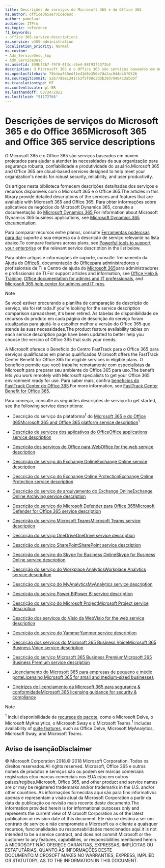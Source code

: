 ```yaml
---
title: Descrições de serviços do Microsoft 365 e do Office 365
ms.author: office365servicedesc
author: pamelaar
audience: ITPro
ms.topic: reference
f1_keywords:
- office-365-service-descriptions
ms.service: o365-administration
localization_priority: Normal
ms.custom:
- Adm_ServiceDesc_top
- Adm_ServiceDesc
ms.assetid: 899bf3b7-f9f0-4f3c-a5e4-88f93f4373b4
description: O Microsoft 365 e o Office 365 são serviços baseados em nuvem projetados para ajudar a atender às necessidades da sua organização para segurança robusta, confiabilidade e produtividade do usuário.
ms.openlocfilehash: 79b4eaf46edf1e43d8e350e7da2ac044dc5f0526
ms.sourcegitcommit: a2b77dae1341753f5f98c3d3b39d70454c3ab05f
ms.translationtype: MT
ms.contentlocale: pt-BR
ms.lasthandoff: 03/24/2021
ms.locfileid: "51172766"
---
```

# <a name="microsoft-365-and-office-365-service-descriptions"></a><span data-ttu-id="98d2f-103">Descrições de serviços do Microsoft 365 e do Office 365</span><span class="sxs-lookup"><span data-stu-id="98d2f-103">Microsoft 365 and Office 365 service descriptions</span></span> 

<span data-ttu-id="98d2f-104">O Microsoft 365 e o Office 365 são serviços baseados em nuvem projetados para ajudar a atender às necessidades da sua organização para segurança robusta, confiabilidade e produtividade do usuário.</span><span class="sxs-lookup"><span data-stu-id="98d2f-104">Microsoft 365 and Office 365 are cloud-based services designed to help meet your organization's needs for robust security, reliability, and user productivity.</span></span> 
  
<span data-ttu-id="98d2f-105">Os artigos nesta biblioteca fornecem descrições detalhadas dos serviços e recursos disponíveis com o Microsoft 365 e o Office 365.</span><span class="sxs-lookup"><span data-stu-id="98d2f-105">The articles in this library provide detailed descriptions of the services and features that are available with Microsoft 365 and Office 365.</span></span> <span data-ttu-id="98d2f-106">Para obter informações sobre aplicativos de negócios do Microsoft Dynamics 365, consulte a documentação do [Microsoft Dynamics 365.](/dynamics365/)</span><span class="sxs-lookup"><span data-stu-id="98d2f-106">For information about Microsoft Dynamics 365 business applications, see [Microsoft Dynamics 365 documentation](/dynamics365/).</span></span>

<span data-ttu-id="98d2f-107">Para comparar recursos entre planos, consulte [Ferramentas poderosas para dar](https://go.microsoft.com/fwlink/?LinkID=799177&amp;clcid=0x409) suporte à sua empresa ou à descrição de serviço relevante na lista abaixo.</span><span class="sxs-lookup"><span data-stu-id="98d2f-107">To compare features across plans, see [Powerful tools to support your enterprise](https://go.microsoft.com/fwlink/?LinkID=799177&amp;clcid=0x409) or the relevant service description in the list below.</span></span> 
  
<span data-ttu-id="98d2f-108">Para obter artigos e informações de suporte, consulte Treinamento da Ajuda do [Office](https://support.office.com/)&, documentação do [Office](/office/)para administradores e profissionais de TI e Centro de ajuda do [Microsoft 365](/microsoft-365/)para administradores e profissionais de TI.</span><span class="sxs-lookup"><span data-stu-id="98d2f-108">For support articles and information, see [Office Help & Training](https://support.office.com/), [Office documentation for admins and IT professionals](/office/), and [Microsoft 365 help center for admins and IT pros](/microsoft-365/).</span></span>
  
> [!NOTE]
> <span data-ttu-id="98d2f-109">Se você estiver procurando a planilha de comparação de descrição do serviço, ela foi retirada.</span><span class="sxs-lookup"><span data-stu-id="98d2f-109">If you're looking for the service description comparison spreadsheet, it's been retired.</span></span> <span data-ttu-id="98d2f-110">As tabelas de disponibilidade de recursos do produto em cada página de descrição do serviço foram atualizadas para ajudá-lo a escolher melhor a versão do Office 365 que atende às suas necessidades.</span><span class="sxs-lookup"><span data-stu-id="98d2f-110">The product feature availability tables on each service description page have been updated to better help you choose the version of Office 365 that suits your needs.</span></span> 
  
<span data-ttu-id="98d2f-111">A Microsoft oferece o Benefício do Centro FastTrack para o Office 365 para serviços qualificados em planos qualificados.</span><span class="sxs-lookup"><span data-stu-id="98d2f-111">Microsoft offers the FastTrack Center Benefit for Office 365 for eligible services in eligible plans.</span></span> <span data-ttu-id="98d2f-112">O benefício permite que você trabalhe remotamente com especialistas da Microsoft para preparar seu ambiente do Office 365 para uso.</span><span class="sxs-lookup"><span data-stu-id="98d2f-112">The benefit lets you work remotely with Microsoft specialists to get your Office 365 environment ready for use.</span></span> <span data-ttu-id="98d2f-113">Para saber mais, confira [benefícios do FastTrack Center do Office 365](/fasttrack/O365-fasttrack-benefit-for-office-365).</span><span class="sxs-lookup"><span data-stu-id="98d2f-113">For more information, see [FastTrack Center Benefit for Office 365](/fasttrack/O365-fasttrack-benefit-for-office-365).</span></span>
  
<span data-ttu-id="98d2f-114">Para começar, consulte as seguintes descrições de serviço:</span><span class="sxs-lookup"><span data-stu-id="98d2f-114">To get started, see the following service descriptions:</span></span>
  
- <span data-ttu-id="98d2f-115">Descrição do serviço da plataforma<sup>1</sup> do [Microsoft 365 e do Office 365](office-365-platform-service-description/office-365-platform-service-description.md)</span><span class="sxs-lookup"><span data-stu-id="98d2f-115">[Microsoft 365 and Office 365 platform service description](office-365-platform-service-description/office-365-platform-service-description.md)<sup>1</sup></span></span>

- [<span data-ttu-id="98d2f-116">Descrição de serviços dos aplicativos do Office</span><span class="sxs-lookup"><span data-stu-id="98d2f-116">Office applications service description</span></span>](office-applications-service-description/office-applications-service-description.md)

- [<span data-ttu-id="98d2f-117">Descrição dos serviços do Office para Web</span><span class="sxs-lookup"><span data-stu-id="98d2f-117">Office for the web service description</span></span>](office-online-service-description/office-online-service-description.md)

- [<span data-ttu-id="98d2f-118">Descrição de serviço do Exchange Online</span><span class="sxs-lookup"><span data-stu-id="98d2f-118">Exchange Online service description</span></span>](exchange-online-service-description/exchange-online-service-description.md)

- [<span data-ttu-id="98d2f-119">Descrição do serviço do Exchange Online Protection</span><span class="sxs-lookup"><span data-stu-id="98d2f-119">Exchange Online Protection service description</span></span>](exchange-online-protection-service-description/exchange-online-protection-service-description.md)

- [<span data-ttu-id="98d2f-120">Descrição do serviço de arquivamento do Exchange Online</span><span class="sxs-lookup"><span data-stu-id="98d2f-120">Exchange Online Archiving service description</span></span>](exchange-online-archiving-service-description/exchange-online-archiving-service-description.md)

- [<span data-ttu-id="98d2f-121">Descrição do serviço do Microsoft Defender para Office 365</span><span class="sxs-lookup"><span data-stu-id="98d2f-121">Microsoft Defender for Office 365 service description</span></span>](office-365-advanced-threat-protection-service-description.md)

- [<span data-ttu-id="98d2f-122">Descrição do serviço Microsoft Teams</span><span class="sxs-lookup"><span data-stu-id="98d2f-122">Microsoft Teams service description</span></span>](teams-service-description.md)

- [<span data-ttu-id="98d2f-123">Descrição do serviço OneDrive</span><span class="sxs-lookup"><span data-stu-id="98d2f-123">OneDrive service description</span></span>](onedrive-for-business-service-description.md)

- [<span data-ttu-id="98d2f-124">Descrição do serviço SharePoint</span><span class="sxs-lookup"><span data-stu-id="98d2f-124">SharePoint service description</span></span>](sharepoint-online-service-description/sharepoint-online-service-description.md)

- [<span data-ttu-id="98d2f-125">Descrição do serviço do Skype for Business Online</span><span class="sxs-lookup"><span data-stu-id="98d2f-125">Skype for Business Online service description</span></span>](skype-for-business-online-service-description/skype-for-business-online-service-description.md)

- [<span data-ttu-id="98d2f-126">Descrição do serviço do Workplace Analytics</span><span class="sxs-lookup"><span data-stu-id="98d2f-126">Workplace Analytics service description</span></span>](workplace-analytics-service-description.md)

- [<span data-ttu-id="98d2f-127">Descrição do serviço do MyAnalytics</span><span class="sxs-lookup"><span data-stu-id="98d2f-127">MyAnalytics service description</span></span>](mya-service-description.md)

- [<span data-ttu-id="98d2f-128">Descrição do serviço Power BI</span><span class="sxs-lookup"><span data-stu-id="98d2f-128">Power BI service description</span></span>](power-bi-service-description.md)

- [<span data-ttu-id="98d2f-129">Descrição do serviço do Microsoft Project</span><span class="sxs-lookup"><span data-stu-id="98d2f-129">Microsoft Project service description</span></span>](project-online-service-description/project-online-service-description.md)

- [<span data-ttu-id="98d2f-130">Descrição dos serviços do Visio da Web</span><span class="sxs-lookup"><span data-stu-id="98d2f-130">Visio for the web service description</span></span>](visio-online-service-description/visio-online-service-description.md)

- [<span data-ttu-id="98d2f-131">Descrição do serviço do Yammer</span><span class="sxs-lookup"><span data-stu-id="98d2f-131">Yammer service description</span></span>](yammer-service-description/yammer-service-description.md)

- [<span data-ttu-id="98d2f-132">Descrição dos serviços do Microsoft 365 Business Voice</span><span class="sxs-lookup"><span data-stu-id="98d2f-132">Microsoft 365 Business Voice service description</span></span>](microsoft-365-business-voice-service-description.md)

- [<span data-ttu-id="98d2f-133">Descrição do serviço Microsoft 365 Business Premium</span><span class="sxs-lookup"><span data-stu-id="98d2f-133">Microsoft 365 Business Premium service description</span></span>](microsoft-365-service-descriptions/microsoft-365-business-service-description.md)

- [<span data-ttu-id="98d2f-134">Licenciamento do Microsoft 365 para empresas de pequeno e médio porte</span><span class="sxs-lookup"><span data-stu-id="98d2f-134">Licensing Microsoft 365 for small and medium-sized businesses</span></span>](microsoft-365-service-descriptions/licensing-microsoft-365-in-smb.md)

- [<span data-ttu-id="98d2f-135">Diretrizes de licenciamento da Microsoft 365 para segurança & conformidade</span><span class="sxs-lookup"><span data-stu-id="98d2f-135">Microsoft 365 licensing guidance for security & compliance</span></span>](microsoft-365-service-descriptions/microsoft-365-tenantlevel-services-licensing-guidance/microsoft-365-security-compliance-licensing-guidance.md)


> [!NOTE]
> <span data-ttu-id="98d2f-136"><sup>1</sup> Inclui disponibilidade de [recursos do pacote](./office-365-platform-service-description/office-365-suite-features.md), como o Microsoft Delve, o Microsoft MyAnalytics, o Microsoft Sway e o Microsoft Teams.</span><span class="sxs-lookup"><span data-stu-id="98d2f-136"><sup>1</sup> Includes availability of [suite features](./office-365-platform-service-description/office-365-suite-features.md), such as Office Delve, Microsoft MyAnalytics, Microsoft Sway, and Microsoft Teams.</span></span>
  
## <a name="disclaimer"></a><span data-ttu-id="98d2f-137">Aviso de isenção</span><span class="sxs-lookup"><span data-stu-id="98d2f-137">Disclaimer</span></span>

<span data-ttu-id="98d2f-138">&copy; Microsoft Corporation 2018.</span><span class="sxs-lookup"><span data-stu-id="98d2f-138">&copy; 2018 Microsoft Corporation.</span></span> <span data-ttu-id="98d2f-139">Todos os direitos reservados.</span><span class="sxs-lookup"><span data-stu-id="98d2f-139">All rights reserved.</span></span> <span data-ttu-id="98d2f-140">Microsoft, Office 365 e outros nomes de produtos e serviços são ou podem ser marcas comerciais registradas e/ou marcas comerciais nos EUA e/ou em outros países/regiões.</span><span class="sxs-lookup"><span data-stu-id="98d2f-140">Microsoft, Office 365, and other product and service names are or may be registered trademarks and/or trademarks in the U.S. and/or other countries.</span></span> <span data-ttu-id="98d2f-141">As informações fornecidas aqui são para fins informativos apenas e representam a visão atual da Microsoft Corporation a partir da data de publicação ou revisão mais recente deste documento.</span><span class="sxs-lookup"><span data-stu-id="98d2f-141">The information provided herein is for informational purposes only and represents the current view of Microsoft Corporation as of the latest publication or revision date of this document.</span></span> <span data-ttu-id="98d2f-142">Ele não se destina a ser um contrato de serviço e não compromete a Microsoft ou o cliente a quaisquer recursos, funcionalidades ou responsabilidades mencionados aqui.</span><span class="sxs-lookup"><span data-stu-id="98d2f-142">It is not intended to be a service contract, and does not commit Microsoft or the customer to any features, capabilities, or responsibilities mentioned herein.</span></span> <span data-ttu-id="98d2f-143">A MICROSOFT NÃO OFERECE GARANTIAS, EXPRESSAS, IMPLÍCITAS OU ESTATUTÁRIAS, QUANTO ÀS INFORMAÇÕES DESTE DOCUMENTO.</span><span class="sxs-lookup"><span data-stu-id="98d2f-143">MICROSOFT MAKES NO WARRANTIES, EXPRESS, IMPLIED OR STATUTORY, AS TO THE INFORMATION IN THIS DOCUMENT.</span></span>
